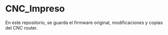 # CNC_Impreso
En este repositorio, se guarda el firmware original, modificaciones y copias del CNC router.
